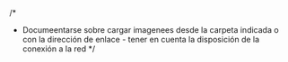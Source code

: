 /*
- Documeentarse sobre cargar imagenees desde la carpeta indicada o con la dirección de enlace - tener en cuenta la disposición de la conexión a la red
*/